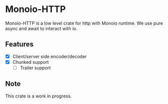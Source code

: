 # Monoio-HTTP
Monoio-HTTP is a low level crate for http with Monoio runtime. We use pure async and await to interact with io.

## Features
- [x] Client/server side encoder/decoder
- [x] Chunked support
    - [ ] Trailer support

## Note
This crate is a work in progress.